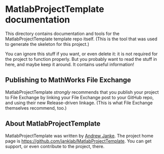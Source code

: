 # MatlabProjectTemplate documentation

This directory contains documentation and tools for the MatlabProjectTemplate template repo itself. (This is the tool that was used to generate the skeleton for this project.)

You can ignore this stuff if you want, or even delete it: it is not required for the project to function properly. But you probably want to read the stuff in here, and maybe keep it around. It contains useful information!

## Publishing to MathWorks File Exchange

MatlabProjectTemplate _strongly_ recommends that you publish your project to File Exchange by linking your File Exchange post to your GitHub repo, and using their new Release-driven linkage. (This is what File Exchange themselves recommend, too.)

## About MatlabProjectTemplate

MatlabProjectTemplate was written by [Andrew Janke](https://apjanke.net). The project home page is <https://github.com/janklab/MatlabProjectTemplate>. You can get support, or even contribute to the project, there.